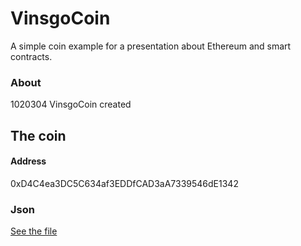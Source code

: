 # VinsgoCoin
A simple coin example for a presentation about Ethereum and smart contracts.

### About
1020304 VinsgoCoin created

## The coin
#### Address 
 0xD4C4ea3DC5C634af3EDDfCAD3aA7339546dE1342

### Json
[See the file ](https://github.com/vinsgo/VinsgoCoin/blob/master/vinsgoCoin.json)

